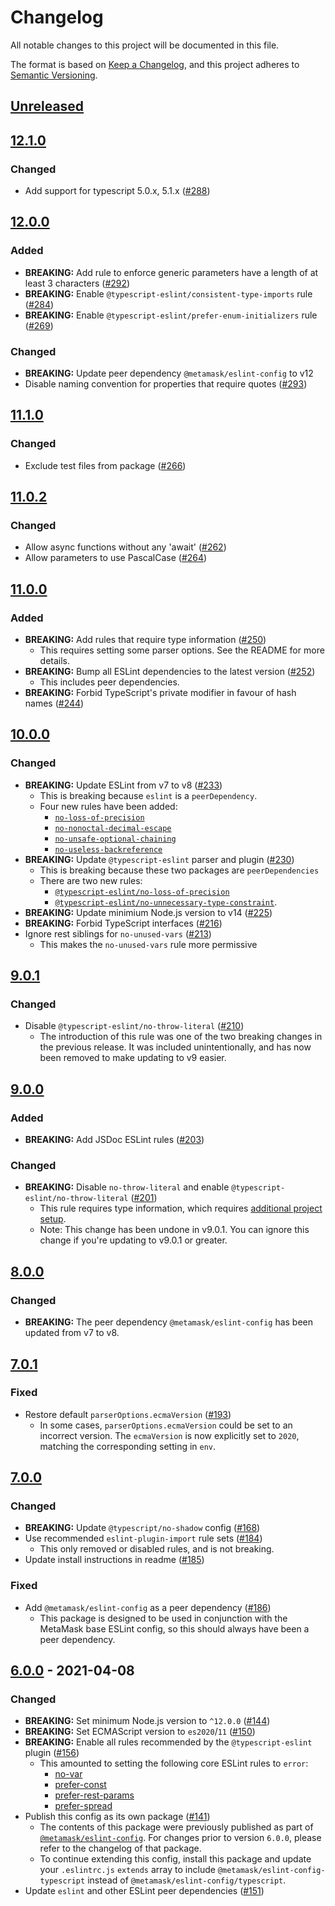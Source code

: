 # Changelog
All notable changes to this project will be documented in this file.

The format is based on [Keep a Changelog](https://keepachangelog.com/en/1.0.0/),
and this project adheres to [Semantic Versioning](https://semver.org/spec/v2.0.0.html).

## [Unreleased]

## [12.1.0]
### Changed
- Add support for typescript 5.0.x, 5.1.x ([#288](https://github.com/MetaMask/eslint-config/pull/288))

## [12.0.0]
### Added
- **BREAKING:** Add rule to enforce generic parameters have a length of at least 3 characters ([#292](https://github.com/MetaMask/eslint-config/pull/292))
- **BREAKING:** Enable `@typescript-eslint/consistent-type-imports` rule ([#284](https://github.com/MetaMask/eslint-config/pull/284))
- **BREAKING:** Enable `@typescript-eslint/prefer-enum-initializers` rule ([#269](https://github.com/MetaMask/eslint-config/pull/269))

### Changed
- **BREAKING:** Update peer dependency `@metamask/eslint-config` to v12
- Disable naming convention for properties that require quotes ([#293](https://github.com/MetaMask/eslint-config/pull/293))

## [11.1.0]
### Changed
- Exclude test files from package ([#266](https://github.com/MetaMask/eslint-config/pull/266))

## [11.0.2]
### Changed
- Allow async functions without any 'await' ([#262](https://github.com/MetaMask/eslint-config/pull/262))
- Allow parameters to use PascalCase ([#264](https://github.com/MetaMask/eslint-config/pull/264))

## [11.0.0]
### Added
- **BREAKING:** Add rules that require type information ([#250](https://github.com/MetaMask/eslint-config/pull/250))
  - This requires setting some parser options. See the README for more details.
- **BREAKING:** Bump all ESLint dependencies to the latest version ([#252](https://github.com/MetaMask/eslint-config/pull/252))
  - This includes peer dependencies.
- **BREAKING:** Forbid TypeScript's private modifier in favour of hash names ([#244](https://github.com/MetaMask/eslint-config/pull/244))

## [10.0.0]
### Changed
- **BREAKING:** Update ESLint from v7 to v8 ([#233](https://github.com/MetaMask/eslint-config/pull/233))
  - This is breaking because `eslint` is a `peerDependency`.
  - Four new rules have been added:
    - [`no-loss-of-precision`](https://eslint.org/docs/latest/rules/no-loss-of-precision)
    - [`no-nonoctal-decimal-escape`](https://eslint.org/docs/latest/rules/no-nonoctal-decimal-escape)
    - [`no-unsafe-optional-chaining`](https://eslint.org/docs/latest/rules/no-unsafe-optional-chaining)
    - [`no-useless-backreference`](https://eslint.org/docs/latest/rules/no-useless-backreference)
- **BREAKING:** Update `@typescript-eslint` parser and plugin ([#230](https://github.com/MetaMask/eslint-config/pull/230))
  - This is breaking because these two packages are `peerDependencies`
  - There are two new rules:
    - [`@typescript-eslint/no-loss-of-precision`](https://typescript-eslint.io/rules/no-loss-of-precision)
    - [`@typescript-eslint/no-unnecessary-type-constraint`](https://typescript-eslint.io/rules/no-unnecessary-type-constraint).
- **BREAKING:** Update minimium Node.js version to v14 ([#225](https://github.com/MetaMask/eslint-config/pull/225))
- **BREAKING:** Forbid TypeScript interfaces ([#216](https://github.com/MetaMask/eslint-config/pull/216))
- Ignore rest siblings for `no-unused-vars` ([#213](https://github.com/MetaMask/eslint-config/pull/213))
  - This makes the `no-unused-vars` rule more permissive

## [9.0.1]
### Changed
- Disable `@typescript-eslint/no-throw-literal` ([#210](https://github.com/MetaMask/eslint-config/pull/210))
  - The introduction of this rule was one of the two breaking changes in the previous release. It was included unintentionally, and has now been removed to make updating to v9 easier.

## [9.0.0]
### Added
- **BREAKING:** Add JSDoc ESLint rules ([#203](https://github.com/MetaMask/eslint-config/pull/203))

### Changed
- **BREAKING:** Disable `no-throw-literal` and enable `@typescript-eslint/no-throw-literal` ([#201](https://github.com/MetaMask/eslint-config/pull/201))
  - This rule requires type information, which requires [additional project setup](https://github.com/typescript-eslint/typescript-eslint/blob/master/docs/getting-started/linting/TYPED_LINTING.md).
  - Note: This change has been undone in v9.0.1. You can ignore this change if you're updating to v9.0.1 or greater.

## [8.0.0]
### Changed
- **BREAKING:** The peer dependency `@metamask/eslint-config` has been updated from v7 to v8.

## [7.0.1]
### Fixed
- Restore default `parserOptions.ecmaVersion` ([#193](https://github.com/MetaMask/eslint-config/pull/193))
  - In some cases, `parserOptions.ecmaVersion` could be set to an incorrect version.
  The `ecmaVersion` is now explicitly set to `2020`, matching the corresponding setting in `env`.

## [7.0.0]
### Changed
- **BREAKING:** Update `@typescript/no-shadow` config ([#168](https://github.com/MetaMask/eslint-config/pull/168))
- Use recommended `eslint-plugin-import` rule sets ([#184](https://github.com/MetaMask/eslint-config/pull/184))
  - This only removed or disabled rules, and is not breaking.
- Update install instructions in readme ([#185](https://github.com/MetaMask/eslint-config/pull/185))

### Fixed
- Add `@metamask/eslint-config` as a peer dependency ([#186](https://github.com/MetaMask/eslint-config/pull/186))
  - This package is designed to be used in conjunction with the MetaMask base ESLint config, so this should always have been a peer dependency.

## [6.0.0] - 2021-04-08
### Changed
- **BREAKING:** Set minimum Node.js version to `^12.0.0` ([#144](https://github.com/MetaMask/eslint-config/pull/144))
- **BREAKING:** Set ECMAScript version to `es2020`/`11` ([#150](https://github.com/MetaMask/eslint-config/pull/150))
- **BREAKING:** Enable all rules recommended by the `@typescript-eslint` plugin ([#156](https://github.com/MetaMask/eslint-config/pull/156))
  - This amounted to setting the following core ESLint rules to `error`:
    - [no-var](https://eslint.org/docs/7.0.0/rules/no-var)
    - [prefer-const](https://eslint.org/docs/7.0.0/rules/prefer-const)
    - [prefer-rest-params](https://eslint.org/docs/7.0.0/rules/prefer-rest-params)
    - [prefer-spread](https://eslint.org/docs/7.0.0/rules/prefer-spread)
- Publish this config as its own package ([#141](https://github.com/MetaMask/eslint-config/pull/141))
  - The contents of this package were previously published as part of [`@metamask/eslint-config`](https://npmjs.com/package/@metamask/eslint-config).
  For changes prior to version `6.0.0`, please refer to the changelog of that package.
  - To continue extending this config, install this package and update your `.eslintrc.js` `extends` array to include `@metamask/eslint-config-typescript` instead of `@metamask/eslint-config/typescript`.
- Update `eslint` and other ESLint peer dependencies ([#151](https://github.com/MetaMask/eslint-config/pull/151))

[Unreleased]: https://github.com/MetaMask/eslint-config/compare/v12.1.0...HEAD
[12.1.0]: https://github.com/MetaMask/eslint-config/compare/v12.0.0...v12.1.0
[12.0.0]: https://github.com/MetaMask/eslint-config/compare/v11.1.0...v12.0.0
[11.1.0]: https://github.com/MetaMask/eslint-config/compare/v11.0.2...v11.1.0
[11.0.2]: https://github.com/MetaMask/eslint-config/compare/v11.0.0...v11.0.2
[11.0.0]: https://github.com/MetaMask/eslint-config/compare/v10.0.0...v11.0.0
[10.0.0]: https://github.com/MetaMask/eslint-config/compare/v9.0.1...v10.0.0
[9.0.1]: https://github.com/MetaMask/eslint-config/compare/v9.0.0...v9.0.1
[9.0.0]: https://github.com/MetaMask/eslint-config/compare/v8.0.0...v9.0.0
[8.0.0]: https://github.com/MetaMask/eslint-config/compare/v7.0.1...v8.0.0
[7.0.1]: https://github.com/MetaMask/eslint-config/compare/v7.0.0...v7.0.1
[7.0.0]: https://github.com/MetaMask/eslint-config/compare/v6.0.0...v7.0.0
[6.0.0]: https://github.com/MetaMask/eslint-config/releases/tag/v6.0.0
